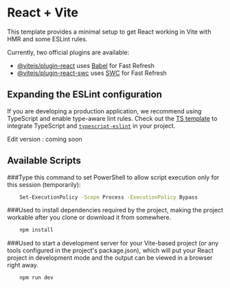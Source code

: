 # React + Vite

This template provides a minimal setup to get React working in Vite with HMR and some ESLint rules.

Currently, two official plugins are available:

- [@vitejs/plugin-react](https://github.com/vitejs/vite-plugin-react/blob/main/packages/plugin-react/README.md) uses [Babel](https://babeljs.io/) for Fast Refresh
- [@vitejs/plugin-react-swc](https://github.com/vitejs/vite-plugin-react-swc) uses [SWC](https://swc.rs/) for Fast Refresh

## Expanding the ESLint configuration

If you are developing a production application, we recommend using TypeScript and enable type-aware lint rules. Check out the [TS template](https://github.com/vitejs/vite/tree/main/packages/create-vite/template-react-ts) to integrate TypeScript and [`typescript-eslint`](https://typescript-eslint.io) in your project.

Edit version : coming soon

## Available Scripts

###Type this command to set PowerShell to allow script execution only for this session (temporarily):

```bash
    Set-ExecutionPolicy -Scope Process -ExecutionPolicy Bypass
```

###Used to install dependencies required by the project, making the project workable after you clone or download it from somewhere.

```bash
    npm install
```

###Used to start a development server for your Vite-based project (or any tools configured in the project's package.json), which will put your React project in development mode and the output can be viewed in a browser right away.

```bash
    npm run dev
```
